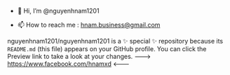 - 👋 Hi, I’m @nguyenhnam1201

- 📫 How to reach me : hnam.business@gmail.com

nguyenhnam1201/nguyenhnam1201 is a ✨ special ✨ repository because its `README.md` (this file) appears on your GitHub profile.
You can click the Preview link to take a look at your changes.
---> https://www.facebook.com/hnamxd <---
